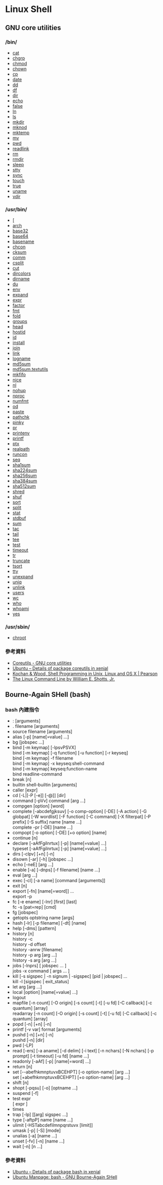 # Linux Shell

## GNU core utilities

### /bin/

* [cat](http://manpages.ubuntu.com/manpages/xenial/en/man1/cat.1.html)
* [chgrp](http://manpages.ubuntu.com/manpages/xenial/en/man1/chgrp.1.html)
* [chmod](http://manpages.ubuntu.com/manpages/xenial/en/man1/chmod.1.html)
* [chown](http://manpages.ubuntu.com/manpages/xenial/en/man1/chown.1.html)
* [cp](http://manpages.ubuntu.com/manpages/xenial/en/man1/cp.1.html)
* [date](http://manpages.ubuntu.com/manpages/xenial/en/man1/date.1.html)
* [dd](http://manpages.ubuntu.com/manpages/xenial/en/man1/dd.1.html)
* [df](http://manpages.ubuntu.com/manpages/xenial/en/man1/df.1.html)
* [dir](http://manpages.ubuntu.com/manpages/xenial/en/man1/dir.1.html)
* [echo](http://manpages.ubuntu.com/manpages/xenial/en/man1/echo.1.html)
* [false](http://manpages.ubuntu.com/manpages/xenial/en/man1/false.1.html)
* [ln](http://manpages.ubuntu.com/manpages/xenial/en/man1/ln.1.html)
* [ls](http://manpages.ubuntu.com/manpages/xenial/en/man1/ls.1.html)
* [mkdir](http://manpages.ubuntu.com/manpages/xenial/en/man1/mkdir.1.html)
* [mknod](http://manpages.ubuntu.com/manpages/xenial/en/man1/mknod.1.html)
* [mktemp](http://manpages.ubuntu.com/manpages/xenial/en/man1/mktemp.1.html)
* [mv](http://manpages.ubuntu.com/manpages/xenial/en/man1/mv.1.html)
* [pwd](http://manpages.ubuntu.com/manpages/xenial/en/man1/pwd.1.html)
* [readlink](http://manpages.ubuntu.com/manpages/xenial/en/man1/readlink.1.html)
* [rm](http://manpages.ubuntu.com/manpages/xenial/en/man1/rm.1.html)
* [rmdir](http://manpages.ubuntu.com/manpages/xenial/en/man1/rmdir.1.html)
* [sleep](http://manpages.ubuntu.com/manpages/xenial/en/man1/sleep.1.html)
* [stty](http://manpages.ubuntu.com/manpages/xenial/en/man1/stty.1.html)
* [sync](http://manpages.ubuntu.com/manpages/xenial/en/man1/sync.1.html)
* [touch](http://manpages.ubuntu.com/manpages/xenial/en/man1/touch.1.html)
* [true](http://manpages.ubuntu.com/manpages/xenial/en/man1/true.1.html)
* [uname](http://manpages.ubuntu.com/manpages/xenial/en/man1/uname.1.html)
* [vdir](http://manpages.ubuntu.com/manpages/xenial/en/man1/vdir.1.html)

### /usr/bin/

* [\[](http://manpages.ubuntu.com/manpages/xenial/en/man1/[.1.html)
* [arch](http://manpages.ubuntu.com/manpages/xenial/en/man1/arch.1.html)
* [base32](http://manpages.ubuntu.com/manpages/xenial/en/man1/base32.1.html)
* [base64](http://manpages.ubuntu.com/manpages/xenial/en/man1/base64.1.html)
* [basename](http://manpages.ubuntu.com/manpages/xenial/en/man1/basename.1.html)
* [chcon](http://manpages.ubuntu.com/manpages/xenial/en/man1/chcon.1.html)
* [cksum](http://manpages.ubuntu.com/manpages/xenial/en/man1/cksum.1.html)
* [comm](http://manpages.ubuntu.com/manpages/xenial/en/man1/comm.1.html)
* [csplit](http://manpages.ubuntu.com/manpages/xenial/en/man1/csplit.1.html)
* [cut](http://manpages.ubuntu.com/manpages/xenial/en/man1/cut.1.html)
* [dircolors](http://manpages.ubuntu.com/manpages/xenial/en/man1/dircolors.1.html)
* [dirname](http://manpages.ubuntu.com/manpages/xenial/en/man1/dirname.1.html)
* [du](http://manpages.ubuntu.com/manpages/xenial/en/man1/du.1.html)
* [env](http://manpages.ubuntu.com/manpages/xenial/en/man1/env.1.html)
* [expand](http://manpages.ubuntu.com/manpages/xenial/en/man1/expand.1.html)
* [expr](http://manpages.ubuntu.com/manpages/xenial/en/man1/expr.1.html)
* [factor](http://manpages.ubuntu.com/manpages/xenial/en/man1/factor.1.html)
* [fmt](http://manpages.ubuntu.com/manpages/xenial/en/man1/fmt.1.html)
* [fold](http://manpages.ubuntu.com/manpages/xenial/en/man1/fold.1.html)
* [groups](http://manpages.ubuntu.com/manpages/xenial/en/man1/groups.1.html)
* [head](http://manpages.ubuntu.com/manpages/xenial/en/man1/head.1.html)
* [hostid](http://manpages.ubuntu.com/manpages/xenial/en/man1/hostid.1.html)
* [id](http://manpages.ubuntu.com/manpages/xenial/en/man1/id.1.html)
* [install](http://manpages.ubuntu.com/manpages/xenial/en/man1/install.1.html)
* [join](http://manpages.ubuntu.com/manpages/xenial/en/man1/join.1.html)
* [link](http://manpages.ubuntu.com/manpages/xenial/en/man1/link.1.html)
* [logname](http://manpages.ubuntu.com/manpages/xenial/en/man1/logname.1.html)
* [md5sum](http://manpages.ubuntu.com/manpages/xenial/en/man1/md5sum.1.html)
* [md5sum.textutils](http://manpages.ubuntu.com/manpages/xenial/en/man1/md5sum.textutils.1.html)
* [mkfifo](http://manpages.ubuntu.com/manpages/xenial/en/man1/mkfifo.1.html)
* [nice](http://manpages.ubuntu.com/manpages/xenial/en/man1/nice.1.html)
* [nl](http://manpages.ubuntu.com/manpages/xenial/en/man1/nl.1.html)
* [nohup](http://manpages.ubuntu.com/manpages/xenial/en/man1/nohup.1.html)
* [nproc](http://manpages.ubuntu.com/manpages/xenial/en/man1/nproc.1.html)
* [numfmt](http://manpages.ubuntu.com/manpages/xenial/en/man1/numfmt.1.html)
* [od](http://manpages.ubuntu.com/manpages/xenial/en/man1/od.1.html)
* [paste](http://manpages.ubuntu.com/manpages/xenial/en/man1/paste.1.html)
* [pathchk](http://manpages.ubuntu.com/manpages/xenial/en/man1/pathchk.1.html)
* [pinky](http://manpages.ubuntu.com/manpages/xenial/en/man1/pinky.1.html)
* [pr](http://manpages.ubuntu.com/manpages/xenial/en/man1/pr.1.html)
* [printenv](http://manpages.ubuntu.com/manpages/xenial/en/man1/printenv.1.html)
* [printf](http://manpages.ubuntu.com/manpages/xenial/en/man1/printf.1.html)
* [ptx](http://manpages.ubuntu.com/manpages/xenial/en/man1/ptx.1.html)
* [realpath](http://manpages.ubuntu.com/manpages/xenial/en/man1/realpath.1.html)
* [runcon](http://manpages.ubuntu.com/manpages/xenial/en/man1/runcon.1.html)
* [seq](http://manpages.ubuntu.com/manpages/xenial/en/man1/seq.1.html)
* [sha1sum](http://manpages.ubuntu.com/manpages/xenial/en/man1/sha1sum.1.html)
* [sha224sum](http://manpages.ubuntu.com/manpages/xenial/en/man1/sha224sum.1.html)
* [sha256sum](http://manpages.ubuntu.com/manpages/xenial/en/man1/sha256sum.1.html)
* [sha384sum](http://manpages.ubuntu.com/manpages/xenial/en/man1/sha384sum.1.html)
* [sha512sum](http://manpages.ubuntu.com/manpages/xenial/en/man1/sha512sum.1.html)
* [shred](http://manpages.ubuntu.com/manpages/xenial/en/man1/shred.1.html)
* [shuf](http://manpages.ubuntu.com/manpages/xenial/en/man1/shuf.1.html)
* [sort](http://manpages.ubuntu.com/manpages/xenial/en/man1/sort.1.html)
* [split](http://manpages.ubuntu.com/manpages/xenial/en/man1/split.1.html)
* [stat](http://manpages.ubuntu.com/manpages/xenial/en/man1/stat.1.html)
* [stdbuf](http://manpages.ubuntu.com/manpages/xenial/en/man1/stdbuf.1.html)
* [sum](http://manpages.ubuntu.com/manpages/xenial/en/man1/sum.1.html)
* [tac](http://manpages.ubuntu.com/manpages/xenial/en/man1/tac.1.html)
* [tail](http://manpages.ubuntu.com/manpages/xenial/en/man1/tail.1.html)
* [tee](http://manpages.ubuntu.com/manpages/xenial/en/man1/tee.1.html)
* [test](http://manpages.ubuntu.com/manpages/xenial/en/man1/test.1.html)
* [timeout](http://manpages.ubuntu.com/manpages/xenial/en/man1/timeout.1.html)
* [tr](http://manpages.ubuntu.com/manpages/xenial/en/man1/tr.1.html)
* [truncate](http://manpages.ubuntu.com/manpages/xenial/en/man1/truncate.1.html)
* [tsort](http://manpages.ubuntu.com/manpages/xenial/en/man1/tsort.1.html)
* [tty](http://manpages.ubuntu.com/manpages/xenial/en/man1/tty.1.html)
* [unexpand](http://manpages.ubuntu.com/manpages/xenial/en/man1/unexpand.1.html)
* [uniq](http://manpages.ubuntu.com/manpages/xenial/en/man1/uniq.1.html)
* [unlink](http://manpages.ubuntu.com/manpages/xenial/en/man1/unlink.1.html)
* [users](http://manpages.ubuntu.com/manpages/xenial/en/man1/users.1.html)
* [wc](http://manpages.ubuntu.com/manpages/xenial/en/man1/wc.1.html)
* [who](http://manpages.ubuntu.com/manpages/xenial/en/man1/who.1.html)
* [whoami](http://manpages.ubuntu.com/manpages/xenial/en/man1/whoami.1.html)
* [yes](http://manpages.ubuntu.com/manpages/xenial/en/man1/yes.1.html)

### /usr/sbin/

* [chroot](http://manpages.ubuntu.com/manpages/xenial/en/man8/chroot.8.html)

### 參考資料

* [Coreutils - GNU core utilities](https://www.gnu.org/software/coreutils/coreutils.html)
* [Ubuntu – Details of package coreutils in xenial](https://packages.ubuntu.com/xenial/coreutils)
* [Kochan &amp; Wood, Shell Programming in Unix, Linux and OS X | Pearson](https://www.pearson.com/us/higher-education/product/Kochan-Shell-Programming-in-Unix-Linux-and-OS-X-4th-Edition/9780134496689.html)
* [The Linux Command Line by William E. Shotts, Jr.](http://linuxcommand.org/tlcl.php)

## Bourne-Again SHell (bash)

### bash 內建指令

* : [arguments]
* .  filename [arguments]
* source filename [arguments]
* alias [-p] [name[=value] ...]
* bg [jobspec ...]
* bind [-m keymap] [-lpsvPSVX]<br/>
  bind [-m keymap] [-q function] [-u function] [-r keyseq]<br/>
  bind [-m keymap] -f filename<br/>
  bind [-m keymap] -x keyseq:shell-command<br/>
  bind [-m keymap] keyseq:function-name<br/>
  bind readline-command
* break [n]
* builtin shell-builtin [arguments]
* caller [expr]
* cd [-L|[-P [-e]] [-@]] [dir]
* command [-pVv] command [arg ...]
* compgen [option] [word]
* complete [-abcdefgjksuv] [-o comp-option] [-DE] [-A action]  [-G globpat] [-W wordlist] [-F function] [-C command] [-X filterpat] [-P prefix] [-S suffix] name [name ...]<br/>
  complete -pr [-DE] [name ...]
* compopt [-o option] [-DE] [+o option] [name]
* continue [n]
* declare [-aAfFgilnrtux] [-p] [name[=value] ...]<br/>
  typeset [-aAfFgilnrtux] [-p] [name[=value] ...]
* dirs [-clpv] [+n] [-n]
* disown [-ar] [-h] [jobspec ...]
* echo [-neE] [arg ...]
* enable [-a] [-dnps] [-f filename] [name ...]
* eval [arg ...]
* exec [-cl] [-a name] [command [arguments]]
* exit [n]
* export [-fn] [name[=word]] ...<br/>
  export -p
* fc [-e ename] [-lnr] [first] [last]<br/>
  fc -s [pat=rep] [cmd]
* fg [jobspec]
* getopts optstring name [args]
* hash [-lr] [-p filename] [-dt] [name]
* help [-dms] [pattern]
* history [n]<br/>
  history -c<br/>
  history -d offset<br/>
  history -anrw [filename]<br/>
  history -p arg [arg ...]<br/>
  history -s arg [arg ...]
* jobs [-lnprs] [ jobspec ... ]<br/>
  jobs -x command [ args ... ]
* kill [-s sigspec | -n signum | -sigspec] [pid | jobspec] ...<br/>
  kill -l [sigspec | exit_status]
* let arg [arg ...]
* local [option] [name[=value] ...]
* logout
* mapfile [-n count] [-O origin] [-s count] [-t] [-u fd] [-C callback] [-c quantum] [array]<br/>
  readarray  [-n count] [-O origin] [-s count] [-t] [-u fd] [-C callback] [-c quantum] [array]
* popd [-n] [+n] [-n]
* printf [-v var] format [arguments]
* pushd [-n] [+n] [-n]<br/>
  pushd [-n] [dir]
* pwd [-LP]
* read [-ers] [-a aname] [-d delim] [-i text] [-n nchars] [-N nchars] [-p prompt] [-t timeout] [-u fd] [name ...]
* readonly [-aAf] [-p] [name[=word] ...]
* return [n]
* set [--abefhkmnptuvxBCEHPT] [-o option-name] [arg ...]<br/>
  set [+abefhkmnptuvxBCEHPT] [+o option-name] [arg ...]
* shift [n]
* shopt [-pqsu] [-o] [optname ...]
* suspend [-f]
* test expr<br/>
  [ expr ]
* times
* trap [-lp] [[arg] sigspec ...]
* type [-aftpP] name [name ...]
* ulimit [-HSTabcdefilmnpqrstuvx [limit]]
* umask [-p] [-S] [mode]
* unalias [-a] [name ...]
* unset [-fv] [-n] [name ...]
* wait [-n] [n ...]

### 參考資料

* [Ubuntu – Details of package bash in xenial](https://packages.ubuntu.com/xenial/bash)
* [Ubuntu Manpage: bash - GNU Bourne-Again SHell](http://manpages.ubuntu.com/manpages/xenial/en/man1/bash.1.html)
